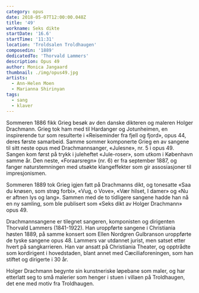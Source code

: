 ```yaml
---
category: opus
date: 2018-05-07T12:00:00.048Z
title: '49'
workname: Seks dikte
startDate: '16.6'
startTime: '11:31'
location: 'Troldsalen Troldhaugen'
composedin: '1889'
dedicatedTo: 'Thorvald Lammers'
description: Opus 49
author: Monica Jangaard
thumbnail: ./img/opus49.jpg
artists:
  - Ann-Helen Moen
  - Marianna Shirinyan
tags:
  - sang
  - klaver
---
```

Sommeren 1886 fikk Grieg besøk av den danske dikteren og maleren Holger Drachmann. Grieg tok ham med til Hardanger og Jotunheimen, en inspirerende tur som resulterte i «Reiseminder fra fjell og fjord», opus 44, deres første samarbeid. Samme sommer komponerte Grieg en av sangene til sitt neste opus med Drachmannsanger, «Julesne», nr. 5 i opus 49. Sangen kom først på trykk i juleheftet «Jule-roser», som utkom i København samme år. Den neste, «Foraarsregn» (nr. 6) er fra september 1887, og fanger naturstemningen med utsøkte klangeffekter som gir assosiasjoner til impresjonismen.

Sommeren 1889 tok Grieg igjen fatt på Drachmanns dikt, og tonesatte «Saa du knøsen, som strøg forbi», «Vug, o Vove», «Vær hilset, I damer» og «Nu er aftnen lys og lang». Sammen med de to tidligere sangene hadde han nå en ny samling, som ble publisert som «Seks dikt av Holger Drachmann» opus 49.

Drachmannsangene er tilegnet sangeren, komponisten og dirigenten Thorvald Lammers (1841-1922). Han uroppførte sangene i Christiania høsten 1889, på samme konsert som Ellen Nordgren Gulbranson uroppførte de tyske sangene opus 48. Lammers var utdannet jurist, men satset etter hvert på sangkarrieren. Han var ansatt på Christiania Theater, og opptrådte som kordirigent i hovedstaden, blant annet med Cæciliaforeningen, som han stiftet og dirigerte i 30 år.

Holger Drachmann begynte sin kunstneriske løpebane som maler, og har etterlatt seg to små malerier som henger i stuen i villaen på Troldhaugen, det ene med motiv fra Troldhaugen.
